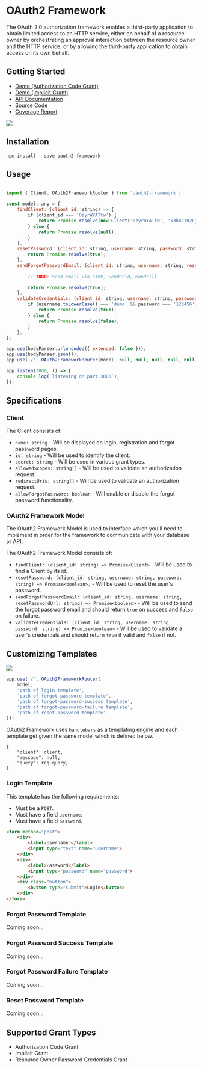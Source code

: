 # OAuth2 Framework

The OAuth 2.0 authorization framework enables a third-party    application to obtain limited access to an HTTP service, either on    behalf of a resource owner by orchestrating an approval interaction    between the resource owner and the HTTP service, or by allowing the    third-party application to obtain access on its own behalf.

## Getting Started

* [Demo (Authorization Code Grant)](https://oauth2-framework.openservices.co.za/authorize?response_type=code&client_id=0zyrWYATtw&redirect_uri=http://example.com/callback&scope=read&state=yAAOhrFDNH)
* [Demo (Implicit Grant)](https://oauth2-framework.openservices.co.za/authorize?response_type=token&client_id=0zyrWYATtw&redirect_uri=http://example.com/callback&scope=read&state=yAAOhrFDNH)
* [API Documentation](https://oauth2-framework.openservices.co.za/api/docs/)
* [Source Code](https://github.com/barend-erasmus/oauth2-framework)
* [Coverage Report](https://oauth2-framework.openservices.co.za/api/coverage/)

![](https://github.com/barend-erasmus/oauth2-framework/raw/master/images/diagram.png)

## Installation

`npm install --save oauth2-framework`

## Usage

```javascript

import { Client, OAuth2FrameworkRouter } from 'oauth2-framework';

const model: any = {
    findClient: (client_id: string) => {
        if (client_id === '0zyrWYATtw') {
            return Promise.resolve(new Client('0zyrWYATtw', 'x3h8CTB2Cj', [], ['http://example.com/callback'], true));
        } else {
            return Promise.resolve(null);
        }
    },
    resetPassword: (client_id: string, username: string, password: string) => {
        return Promise.resolve(true);
    },
    sendForgotPasswordEmail: (client_id: string, username: string, resetPasswordUrl: string) => {
        
        // TODO: Send email via STMP, SendGrid, Mandrill

        return Promise.resolve(true);
    },
    validateCredentials: (client_id: string, username: string, password: string) => {
        if (username.toLowerCase() === 'demo' && password === '123456') {
            return Promise.resolve(true);
        } else {
            return Promise.resolve(false);
        }
    },
};

app.use(bodyParser.urlencoded({ extended: false }));
app.use(bodyParser.json());
app.use('/', OAuth2FrameworkRouter(model, null, null, null, null, null));

app.listen(3000, () => {
    console.log(`listening on port 3000`);
});
```

## Specifications

### Client

The Client consists of:

* `name: string` - Will be displayed on login, registration and forgot password pages.
* `id: string` - Will be used to  identify the client.
* `secret: string` - Will be used in various grant types.
* `allowedScopes: string[]` - Will be used to validate an authorization request.
* `redirectUris: string[]` - Will be used to validate an authorization request.
* `allowForgotPassword: boolean` - Will enable or disable the forgot password functionality.

### OAuth2 Framework Model

The OAuth2 Framework Model is used to interface which you'll need to implement in order for the framework to communicate with your database or API.

The OAuth2 Framework Model consists of:

* `findClient: (client_id: string) => Promise<Client>` - Will be used to find a Client by its id.
* `resetPassword: (client_id: string, username: string, password: string) => Promise<boolean>,` - Will be used to reset the user's password.
* `sendForgotPasswordEmail: (client_id: string, username: string, resetPasswordUrl: string) => Promise<boolean>` - Will be used to send the forgot password email and should return `true` on success and `false`  on failure.
* `validateCredentials: (client_id: string, username: string, password: string) => Promise<boolean>` - Will be used to validate a user's credentials and should return `true` if valid and `false` if not.

## Customizing Templates

![](https://github.com/barend-erasmus/oauth2-framework/raw/master/images/flow-diagram.png)

```javascript
app.use('/', OAuth2FrameworkRouter(
    model,
    'path of login template',
    'path of forgot-password template',
    'path of forgot-password-success template',
    'path of forgot-password-failure template',
    'path of reset-password template'
));
```

OAuth2 Framework uses `handlebars` as a templating engine and each template get given the same model which is defined below.

```
{
    "client": client,
    "message": null,
    "query": req.query,
}
```

### Login Template

This template has the following requirements:

* Must be a `POST`.
* Must have a field `username`.
* Must have a field `password`.

```html
<form method="post">
    <div>
        <label>Username:</label>
        <input type="text" name="username">
    </div>
    <div>
        <label>Password</label>
        <input type="password" name="password">
    </div>
    <div class="button">
        <button type="submit">Login</button>
    </div>
</form>
```

### Forgot Password Template

Coming soon...

### Forgot Password Success Template

Coming soon...

### Forgot Password Failure Template

Coming soon...

### Reset Password Template

Coming soon...

## Supported Grant Types

* Authorization Code Grant
* Implicit Grant
* Resource Owner Password Credentials Grant

